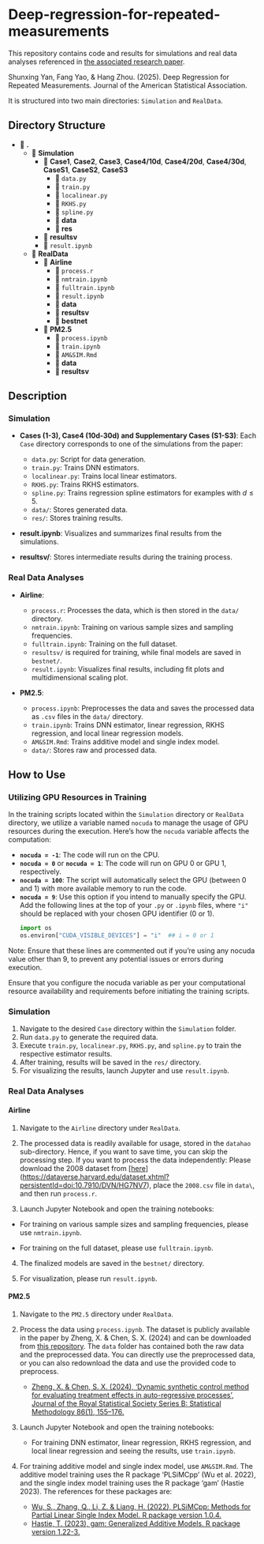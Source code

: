 # Deep-regression-for-repeated-measurements

This repository contains code and results for simulations and real data analyses referenced in [the associated research paper](https://www.tandfonline.com/doi/full/10.1080/01621459.2025.2458344). 

Shunxing Yan, Fang Yao, & Hang Zhou. (2025). Deep Regression for Repeated Measurements. Journal of the American Statistical Association.

It is structured into two main directories: `Simulation` and `RealData`.

## Directory Structure
- 📂 **.**
  - 📂 **Simulation**
    - 📂 **Case1**, **Case2**, **Case3**, **Case4/10d**, **Case4/20d**, **Case4/30d**, **CaseS1**, **CaseS2**, **CaseS3**
      - 📜 `data.py`
      - 📜 `train.py`
      - 📜 `localinear.py`
      - 📜 `RKHS.py`
      - 📜 `spline.py`
      - 📂 **data**
      - 📂 **res**
    - 📂 **resultsv**
    - 📜 `result.ipynb`
  - 📂 **RealData**
    - 📂 **Airline**
      - 📜 `process.r`
      - 📜 `nmtrain.ipynb`
      - 📜 `fulltrain.ipynb`
      - 📜 `result.ipynb`
      - 📂 **data**
      - 📂 **resultsv**
      - 📂 **bestnet**
    - 📂 **PM2.5**
      - 📜 `process.ipynb`
      - 📜 `train.ipynb`
      - 📜 `AM&SIM.Rmd`
      - 📂 **data**
      - 📂 **resultsv**

## Description
### Simulation

- **Cases (1-3), Case4 (10d-30d) and Supplementary Cases (S1-S3)**: Each `Case` directory corresponds to one of the simulations from the paper:
  - `data.py`: Script for data generation.
  - `train.py`: Trains DNN estimators.
  - `localinear.py`: Trains local linear estimators.
  - `RKHS.py`: Trains RKHS estimators.
  - `spline.py`: Trains regression spline estimators for examples with $d\leq 5$.
  - `data/`: Stores generated data.
  - `res/`: Stores training results.

- **result.ipynb**: Visualizes and summarizes final results from the simulations.
- **resultsv/**: Stores intermediate results during the training process.

### Real Data Analyses

- **Airline**:
  - `process.r`: Processes the data, which is then stored in the `data/` directory.
  - `nmtrain.ipynb`: Training on various sample sizes and sampling frequencies.
  - `fulltrain.ipynb`: Training on the full dataset.
  - `resultsv/` is required for training, while final models are saved in `bestnet/`.
  - `result.ipynb`: Visualizes final results, including fit plots and multidimensional scaling plot.
  
- **PM2.5**:
  - `process.ipynb`: Preprocesses the data and saves the processed data as `.csv` files in the `data/` directory.
  - `train.ipynb`: Trains DNN estimator, linear regression, RKHS regression, and local linear regression models.
  - `AM&SIM.Rmd`: Trains additive model and single index model.
  - `data/`: Stores raw and processed data.

## How to Use

### Utilizing GPU Resources in Training

In the training scripts located within the `Simulation` directory or `RealData` directory, we utilize a variable named `nocuda` to manage the usage of GPU resources during the execution. Here’s how the `nocuda` variable affects the computation:

- **`nocuda = -1`**: The code will run on the CPU.
- **`nocuda = 0`** or **`nocuda = 1`**: The code will run on GPU 0 or GPU 1, respectively.
- **`nocuda = 100`**: The script will automatically select the GPU (between 0 and 1) with more available memory to run the code.
- **`nocuda = 9`**: Use this option if you intend to manually specify the GPU. Add the following lines at the top of your `.py` or `.ipynb` files, where `"i"` should be replaced with your chosen GPU identifier (0 or 1).
  ```python
  import os
  os.environ["CUDA_VISIBLE_DEVICES"] = "i"  ## i = 0 or 1

Note: Ensure that these lines are commented out if you’re using any nocuda value other than 9, to prevent any potential issues or errors during execution.

Ensure that you configure the nocuda variable as per your computational resource availability and requirements before initiating the training scripts.

### Simulation

1. Navigate to the desired `Case` directory within the `Simulation` folder.
2. Run `data.py` to generate the required data.
3. Execute `train.py`, `localinear.py`, `RKHS.py`, and `spline.py` to train the respective estimator results. 
4. After training, results will be saved in the `res/` directory.
5. For visualizing the results, launch Jupyter and use `result.ipynb`.


### Real Data Analyses 

#### Airline

1. Navigate to the `Airline` directory under `RealData`.

2. The processed data is readily available for usage, stored in the `datahao` sub-directory. Hence, if you want to save time, you can skip the processing step.  If you want to process the data independently: Please download the 2008 dataset from [[here](https://dataverse.harvard.edu/dataset.xhtml?persistentId=doi:10.7910/DVN/HG7NV7)](https://dataverse.harvard.edu/dataset.xhtml?persistentId=doi:10.7910/DVN/HG7NV7), place the `2008.csv` file in `data\`, and then run `process.r`.

3. Launch Jupyter Notebook and open the training notebooks:
- For training on various sample sizes and sampling frequencies, please use `nmtrain.ipynb`.

- For training on the full dataset, please use `fulltrain.ipynb`.

4. The finalized models are saved in the `bestnet/` directory.

5. For visualization, please run `result.ipynb`.


#### PM2.5

1. Navigate to the `PM2.5` directory under `RealData`.

2. Process the data using `process.ipynb`. The dataset is publicly available in the paper by Zheng, X. & Chen, S. X. (2024) and can be downloaded from [this repository](https://github.com/FlyHighest/Dynamic-Synthetic-Control). The `data` folder has contained both the raw data and the preprocessed data. You can directly use the preprocessed data, or you can also redownload the data and use the provided code to preprocess.
     - [Zheng, X. & Chen, S. X. (2024), ‘Dynamic synthetic control method for evaluating treatment effects in auto-regressive processes’, Journal of the Royal Statistical Society Series B: Statistical Methodology 86(1), 155–176.](https://academic.oup.com/jrsssb/article-abstract/86/1/155/7331057)

3. Launch Jupyter Notebook and open the training notebooks:
   - For training DNN estimator, linear regression, RKHS regression, and local linear regression and seeing the results, use `train.ipynb`.

4. For training additive model and single index model, use `AM&SIM.Rmd`. The additive model training uses the R package ‘PLSiMCpp’ (Wu et al. 2022), and the single index model training uses the R package ‘gam’ (Hastie 2023). The references for these packages are:
   - [Wu, S., Zhang, Q., Li, Z. & Liang, H. (2022), PLSiMCpp: Methods for Partial Linear Single Index Model. R package version 1.0.4.](https://cran.r-project.org/web/packages/PLSiMCpp/index.html)
   - [Hastie, T. (2023), gam: Generalized Additive Models. R package version 1.22-3.](https://cran.r-project.org/web/packages/gam/index.html)


